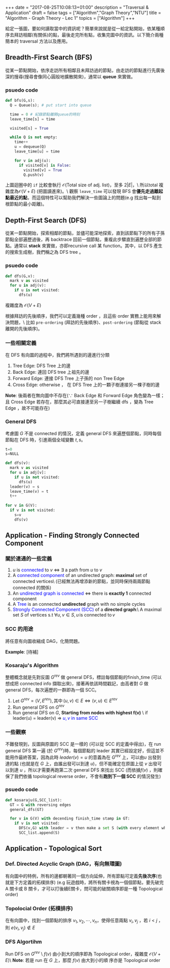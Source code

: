 +++
date =  "2017-08-25T10:08:13+01:00"
description = "Traversal & Application"
draft = false
tags = ["Algorithm","Graph Theory","NTU"]
title =  "Algorithm - Graph Theory - Lec 1"
topics = ["Algorithm"]
+++

給定一張圖，要如何讀取當中的資訊呢？簡單來說就是從一給定點開始，依某種順序去拜訪相鄰(有關係)的點，最後走完所有點，收集完圖中的資訊。以下簡介兩種簡本的 traversal 方法以及應用。

<!--more-->

## Breadth-First Search (BFS)
從某一節點開始，依序走訪所有相鄰且未拜訪過的節點，由走訪的節點進行先廣後深的搜尋(搜尋會像同心圓般地擴散開來)，通常以 **queue** 來實做。

### psuedo code

```python
def bfs(G,s):
  Q = Queue(s); # put start into queue

  time = 0 # 紀錄節點離開queue的時刻
  leave_time[s] = time

  visited[s] = True

  while Q is not empty:
    time++
    u = dequeue(Q)
    leave_time[u] = time

    for v in adj(u):
      if visited[v] is False:
        visited[v] = True
        Q.push(v)
```
上圖迴圈中的 `if` 比較會執行 <span>$\mathcal{O}(\text{Total size of adj. list})$</span>，至多 <span>$2|E|$</span>，\\
所以total 複雜度為<span>$\mathcal{O}(V+E)$</span> (把圖讀進來)。\\
觀察 `leave_time` 可以發現 BFS 會**優先走過離起點最近的點**，而這個特性可以幫助我們解決一些圖論上的問題(e.g 找出每一點到根節點的最小距離)。

## Depth-First Search (DFS)
從某一節點開始，探索相鄰的節點，並儘可能深地探索，直到該節點下的所有子孫節點全部遍歷過後，再 backtrace 回前一個節點，重複此步驟直到遍歷全部的節點。通常以 **stack** 來實做，亦即recursive call 某 function。其中，以 DFS 產生的搜索生成樹，我們稱之為 DFS tree 。

### psuedo code

```python 
def dfs(G,v):
  mark v as visited
  for u in adj(v):
    if u is not visited:
      dfs(u)
```
複雜度為 <span>$\mathcal{O}(V+E)$</span>

根據拜訪的先後順序，我們可以定義幾種 order ，且這些 order 實務上能用來解決問題，\\
比如 `pre-ordering` (拜訪的先後順序)、`post-ordering` (節點從 stack 離開的先後順序)。

### 一些相關定義
在 DFS 有向圖的過程中，我們將所遇到的邊進行分類

1. Tree Edge: DFS Tree 上的邊
2. Back Edge: 連回 DFS tree 上祖先的邊
3. Forward Edge: 連接 DFS Tree 上子孫的 non Tree Edge
4. Cross Edge: otherwise ， 在 DFS Tree 上的一顆子樹連接另一棵子樹的邊

**Note**: 後兩者在無向圖中不存在(<span>$\because$</span> Back Edge 和 Forward Edge 角色變為一樣；且 Cross Edge 若存在，那麼其必可直接連至另一子樹繼續 dfs ，變為 Tree Edge ，故不可能存在)

### General DFS
考慮圖 <span>$G$</span> 不是 connected 的情況，定義 general DFS 來遍歷個節點，同時每個節點在 DFS 時，引進兩個全域變數 <span>$t,s$</span>。
```python
t=0
s=NULL

def dfs(v):
  mark v as visited
  for u in adj[v]:
    if u is not visited:
      dfs(u)
  leader(v) = s
  leave_time(v) = t
  t++
  
for v in G(V):
  if v is not visited:
    s=v
    dfs(v)
```
## Application - Finding Strongly Connected Component
### 關於連通的一些定義
1. <span>$u$</span> is <span style="color:blue"> connected </span> to <span>$v$</span> <span>$\Leftrightarrow$</span> <span>$\exists$</span> a path from <span>$u$</span> to <span>$v$</span>
2. A <span style="color:blue"> connected component</span> of an undirected graph: **maximal** set of connected vertices\\
(已經無法再增添新的節點，並同時保持兩兩節點 connected 的關係)
3. An <span style="color:blue"> undirected graph is connected </span> <span>$\Leftrightarrow$</span> there is **exactly 1** connected component
4. A <span style="color:blue"> Tree </span> is an connected **undirected** graph with no simple cycles
5. <span style="color:blue"> Strongly Connected Component (SCC)</span> of a **directed graph**:\\
  A maximal set <span>$S$</span> of vertices s.t <span>$\forall u,v \in S, u \,
  \text{is connected to}\, v$</span>

### SCC 的用途
將任意有向圖收縮成 DAG，化簡問題。

**Example**: [待補]

### Kosaraju's Algorithm
整體概念就是先對反圖 <span>$G^{rev}$</span> 做 general DFS，標註每個節點的finish_time (可以想成把 connected info 擷取出來)，接著再依該時間戳記，由高者對 <span>$G$</span> 做 general DFS，每次遍歷的一群即為一個 SCC。

1. Let <span>$G^{rev} = (V,E^{rev}), \text{其中} \, (u,v) \in E \Leftrightarrow (v,u) \in E^{rev}$</span>
2. Run general DFS on <span>$G^{rev}$</span>
3. Run general DFS on <span>$G$</span>, **Starting from nodes with highest f(v)** \\
  if leader(u) = leader(v) <span>$\Rightarrow$ </span> <span style="color:blue"> <span>$u,v$</span> in same SCC</span>

### 一些觀察
不難發現到，反圖與原圖的 SCC 是一樣的 (可以從 SCC 的定義中得出)，在 run general DFS 第一遍 (於 <span>$G^{rev}$</span>)時，每個節點的 leader 其實已經設定好，但這並不能用作最終答案，因為此時 <span>$leader(v) = u$</span> 的意義為在 <span>$G^{rev}$</span> 上，可以由<span>$u$</span> 出發到達的點 (也就是在 <span>$G$</span> 上，由誰出發可以到達 <span>$u$</span>)，但不能確定在原圖上從 <span>$v$</span> 出發可以到達 <span>$u$</span> ，所以才需要再跑第二次 general DFS 來找出 SCC (而依據<span>$f(v)$</span> ，則確保了我們依循 topological reverse order，不會有**跑到下一個 SCC** 的情況發生)

### psuedo code
```python
def kosaraju(G,SCC_list):
  GT = G with reversing edges
  general_dfs(GT)

  for v in G(V) with decending finish_time stamp in GT:
    if v is not visited:
      DFS(v,G) with leader = v then make a set S (with every element whose leader is v)
      SCC_list.append(S)

```

## Application - Topological Sort
### Def. Directed Acyclic Graph (DAG，有向無環圖)
有向圖中的特例，所有的邊都朝著同一個方向延伸，所有節點可定義**先後次序**(也就是下方定義的拓樸排序)
(e.g 玩遊戲時，將所有關卡視為一個個節點，要先破完 A 關卡或 B 關卡，才可以打後續E關卡，問可能的破關順序即是一種 Topological order)

### Topolocial Order (拓樸排序)
在有向圖中，找到一個節點的排序 <span>$v_1,v_2,\cdots,v_n$</span>，使得任意兩點
 <span>$v_i,v_j$</span> ，若 <span>$i < j$</span> ，則 <span>$e(v_i,v_j) \notin E$</span>

### DFS Algortihm
Run DFS on <span>$G^{rev}$</span> \\
<span>$f(v)$</span> 由小到大的順序即為 Topological order，複雜度
<span>$\mathcal{O}(V+E)$</span>\\
**Note**: 若是 run 在 <span>$G$</span> 上，那麼 <span>$f(v)$</span> 由大到小的順
序亦是 Topological order
